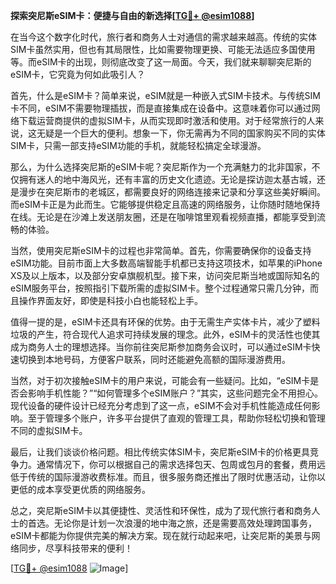 **探索突尼斯eSIM卡：便捷与自由的新选择[[TG💪+ @esim1088](https://t.me/s/esim1088)]**

在当今这个数字化时代，旅行者和商务人士对通信的需求越来越高。传统的实体SIM卡虽然实用，但也有其局限性，比如需要物理更换、可能无法适应多国使用等。而eSIM卡的出现，则彻底改变了这一局面。今天，我们就来聊聊突尼斯的eSIM卡，它究竟为何如此吸引人？

首先，什么是eSIM卡？简单来说，eSIM就是一种嵌入式SIM卡技术。与传统SIM卡不同，eSIM不需要物理插拔，而是直接集成在设备中。这意味着你可以通过网络下载运营商提供的虚拟SIM卡，从而实现即时激活和使用。对于经常旅行的人来说，这无疑是一个巨大的便利。想象一下，你无需再为不同的国家购买不同的实体SIM卡，只需一部支持eSIM功能的手机，就能轻松搞定全球漫游。

那么，为什么选择突尼斯的eSIM卡呢？突尼斯作为一个充满魅力的北非国家，不仅拥有迷人的地中海风光，还有丰富的历史文化遗迹。无论是探访迦太基古城，还是漫步在突尼斯市的老城区，都需要良好的网络连接来记录和分享这些美好瞬间。而eSIM卡正是为此而生。它能够提供稳定且高速的网络服务，让你随时随地保持在线。无论是在沙滩上发送朋友圈，还是在咖啡馆里观看视频直播，都能享受到流畅的体验。

当然，使用突尼斯eSIM卡的过程也非常简单。首先，你需要确保你的设备支持eSIM功能。目前市面上大多数高端智能手机都已支持这项技术，如苹果的iPhone XS及以上版本，以及部分安卓旗舰机型。接下来，访问突尼斯当地或国际知名的eSIM服务平台，按照指引下载所需的虚拟SIM卡。整个过程通常只需几分钟，而且操作界面友好，即使是科技小白也能轻松上手。

值得一提的是，eSIM卡还具有环保的优势。由于无需生产实体卡片，减少了塑料垃圾的产生，符合现代人追求可持续发展的理念。此外，eSIM卡的灵活性也使其成为商务人士的理想选择。当你前往突尼斯参加商务会议时，可以通过eSIM卡快速切换到本地号码，方便客户联系，同时还能避免高额的国际漫游费用。

当然，对于初次接触eSIM卡的用户来说，可能会有一些疑问。比如，“eSIM卡是否会影响手机性能？”“如何管理多个eSIM账户？”其实，这些问题完全不用担心。现代设备的硬件设计已经充分考虑到了这一点，eSIM不会对手机性能造成任何影响。至于管理多个账户，许多平台提供了直观的管理工具，帮助你轻松切换和管理不同的虚拟SIM卡。

最后，让我们谈谈价格问题。相比传统实体SIM卡，突尼斯eSIM卡的价格更具竞争力。通常情况下，你可以根据自己的需求选择包天、包周或包月的套餐，费用远低于传统的国际漫游收费标准。而且，很多服务商还推出了限时优惠活动，让你以更低的成本享受更优质的网络服务。

总之，突尼斯eSIM卡以其便捷性、灵活性和环保性，成为了现代旅行者和商务人士的首选。无论你是计划一次浪漫的地中海之旅，还是需要高效处理跨国事务，eSIM卡都能为你提供完美的解决方案。现在就行动起来吧，让突尼斯的美景与网络同步，尽享科技带来的便利！

[[TG💪+ @esim1088](https://t.me/s/esim1088) ![Image](https://i.postimg.cc/4NQfJmqS/Snipaste-2025-05-13-00-14-12.png)]